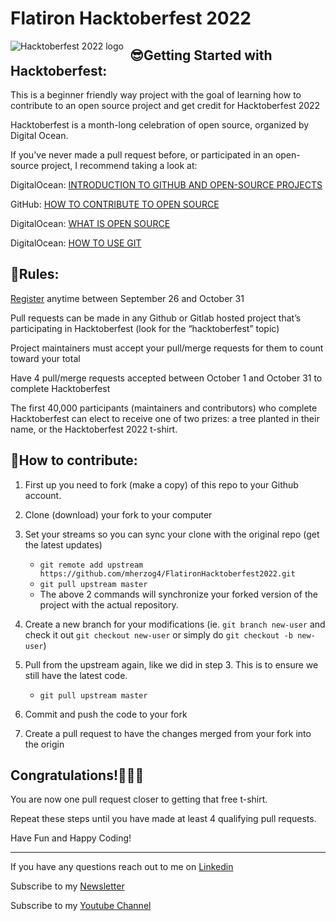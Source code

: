# Flatiron Hacktoberfest 2022
<img src="Hacktoberfest_logo.png"
     alt="Hacktoberfest 2022 logo"
     style="float: left; margin-right: 10px;" />




## 😎Getting Started with Hacktoberfest:

This is a beginner friendly way project with the goal of learning how to contribute to an open source project and get credit for Hacktoberfest 2022

Hacktoberfest is a month-long celebration of open source, organized by Digital Ocean.

If you've never made a pull request before, or participated in an open-source project, I recommend taking a look at:

DigitalOcean: [INTRODUCTION TO GITHUB AND OPEN-SOURCE PROJECTS](https://www.digitalocean.com/community/tutorial_series/an-introduction-to-open-source)

GitHub: [HOW TO CONTRIBUTE TO OPEN SOURCE](https://opensource.guide/how-to-contribute/)

DigitalOcean: [WHAT IS OPEN SOURCE](https://www.digitalocean.com/community/tutorials/what-is-open-source)

DigitalOcean: [HOW TO USE GIT](https://www.digitalocean.com/community/cheatsheets/how-to-use-git-a-reference-guide)


## 👀Rules:

[Register](https://hacktoberfest.com/) anytime between September 26 and October 31

Pull requests can be made in any Github or Gitlab hosted project that’s participating in Hacktoberfest (look for the “hacktoberfest” topic)

Project maintainers must accept your pull/merge requests for them to count toward your total

Have 4 pull/merge requests accepted between October 1 and October 31 to complete Hacktoberfest

The first 40,000 participants (maintainers and contributors) who complete Hacktoberfest can elect to receive one of two prizes: a tree planted in their name, or the Hacktoberfest 2022 t-shirt.

## 🚀How to contribute:

1. First up you need to fork (make a copy) of this repo to your Github account.

2. Clone (download) your fork to your computer

3. Set your streams so you can sync your clone with the original repo (get the latest updates)

   - `git remote add upstream https://github.com/mherzog4/FlatironHacktoberfest2022.git`
   - `git pull upstream master`
   - The above 2 commands will synchronize your forked version of the project with the actual repository.

4.  Create a new branch for your modifications (ie. `git branch new-user` and check it out `git checkout new-user` or simply do `git checkout -b new-user`)


5. Pull from the upstream again, like we did in step 3. This is to ensure we still have the latest code.

    - `git pull upstream master`

6. Commit and push the code to your fork

7. Create a pull request to have the changes merged from your fork into the origin


## Congratulations!🥳🎉👏

You are now one pull request closer to getting that free t-shirt. 

Repeat these steps until you have made at least 4 qualifying pull requests.

Have Fun and Happy Coding!

<hr/>

If you have any questions reach out to me on [Linkedin](https://www.linkedin.com/in/mattherzog3/)

Subscribe to my [Newsletter](https://mattherzog.substack.com/)

Subscribe to my [Youtube Channel](https://www.youtube.com/channel/UCDzCTSF0N2HNG7lBDj22mFw)


